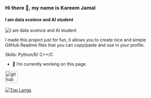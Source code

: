 
### Hi there 👋, my name is Kareem Jamal
#### I am data sceince and AI student
![I am data sceince and AI student](https://arturssmirnovs.github.io/github-profile-readme-generator/images/banner.png)

I made this project just for fun, it allows you to create nice and simple GitHub Readme files that you can copy/paste and use in your profile.

Skills: Python/R/ C++/C

- 🔭 I’m currently working on this page. 


[<img src='https://cdn.jsdelivr.net/npm/simple-icons@3.0.1/icons/github.svg' alt='github' height='40'>](https://github.com/kareem743)  

[![Top Langs](https://github-readme-stats.vercel.app/api/top-langs/?username=kareem743)](https://github.com/anuraghazra/github-readme-stats)

